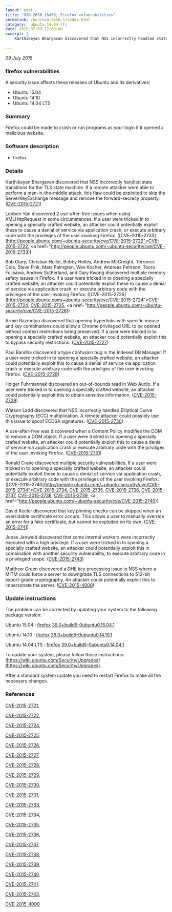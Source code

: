 ```yaml
---
layout: post
title: "USN-2656-1&#58; Firefox vulnerabilities"
permalink: /usn/usn-2656-1/index.html
category:  ubuntu-14.04-lts
date: 2015-07-09 12:00:00
excerpt: |
    Karthikeyan Bhargavan discovered that NSS incorrectly handled state transitions for the TLS state machine. If a remote attacker were able to perform a man-in-the-middle attack, this flaw could be exploited to skip the ServerKeyExchange message and remove the forward-secrecy property. ([CVE-2015-2721](http://people.ubuntu.com/~ubuntu-security/cve/CVE-2015-2721))
    
--- 
```

 
 

*09 July 2015*

### firefox vulnerabilities

A security issue affects these releases of Ubuntu and its derivatives:

* Ubuntu 15.04
* Ubuntu 14.10
* Ubuntu 14.04 LTS

### Summary

Firefox could be made to crash or run programs as your login if it opened a malicious website.

### Software description

* firefox 

### Details

Karthikeyan Bhargavan discovered that NSS incorrectly handled state transitions for the TLS state machine. If a remote attacker were able to perform a man-in-the-middle attack, this flaw could be exploited to skip the ServerKeyExchange message and remove the forward-secrecy property. ([CVE-2015-2721](http://people.ubuntu.com/~ubuntu-security/cve/CVE-2015-2721))

Looben Yan discovered 2 use-after-free issues when using XMLHttpRequest in some circumstances. If a user were tricked in to opening a specially crafted website, an attacker could potentially exploit these to cause a denial of service via application crash, or execute arbitrary code with the privileges of the user invoking Firefox. ([CVE-2015-2733](http://people.ubuntu.com/~ubuntu-security/cve/CVE-2015-2722">CVE-2015-2722</a>, <a href="http://people.ubuntu.com/~ubuntu-security/cve/CVE-2015-2733))

Bob Clary, Christian Holler, Bobby Holley, Andrew McCreight, Terrence Cole, Steve Fink, Mats Palmgren, Wes Kocher, Andreas Pehrson, Tooru Fujisawa, Andrew Sutherland, and Gary Kwong discovered multiple memory safety issues in Firefox. If a user were tricked in to opening a specially crafted website, an attacker could potentially exploit these to cause a denial of service via application crash, or execute arbitrary code with the privileges of the user invoking Firefox. ([CVE-2015-2726](http://people.ubuntu.com/~ubuntu-security/cve/CVE-2015-2724">CVE-2015-2724</a>, <a href="http://people.ubuntu.com/~ubuntu-security/cve/CVE-2015-2725">CVE-2015-2725</a>, <a href="http://people.ubuntu.com/~ubuntu-security/cve/CVE-2015-2726))

Armin Razmdjou discovered that opening hyperlinks with specific mouse and key combinations could allow a Chrome privileged URL to be opened without context restrictions being preserved. If a user were tricked in to opening a specially crafted website, an attacker could potentially exploit this to bypass security restrictions. ([CVE-2015-2727](http://people.ubuntu.com/~ubuntu-security/cve/CVE-2015-2727))

Paul Bandha discovered a type confusion bug in the Indexed DB Manager. If a user were tricked in to opening a specially crafted website, an attacker could potentially exploit this to cause a denial of service via application crash or execute arbitrary code with the priviliges of the user invoking Firefox. ([CVE-2015-2728](http://people.ubuntu.com/~ubuntu-security/cve/CVE-2015-2728))

Holger Fuhrmannek discovered an out-of-bounds read in Web Audio. If a user were tricked in to opening a specially crafted website, an attacker could potentially exploit this to obtain sensitive information. ([CVE-2015-2729](http://people.ubuntu.com/~ubuntu-security/cve/CVE-2015-2729))

Watson Ladd discovered that NSS incorrectly handled Elliptical Curve Cryptography (ECC) multiplication. A remote attacker could possibly use this issue to spoof ECDSA signatures. ([CVE-2015-2730](http://people.ubuntu.com/~ubuntu-security/cve/CVE-2015-2730))

A use-after-free was discovered when a Content Policy modifies the DOM to remove a DOM object. If a user were tricked in to opening a specially crafted website, an attacker could potentially exploit this to cause a denial of service via application crash or execute arbitrary code with the priviliges of the user invoking Firefox. ([CVE-2015-2731](http://people.ubuntu.com/~ubuntu-security/cve/CVE-2015-2731))

Ronald Crane discovered multiple security vulnerabilities. If a user were tricked in to opening a specially crafted website, an attacker could potentially exploit these to cause a denial of service via application crash, or execute arbitrary code with the privileges of the user invoking Firefox. ([CVE-2015-2740](http://people.ubuntu.com/~ubuntu-security/cve/CVE-2015-2734">CVE-2015-2734</a>, <a href="http://people.ubuntu.com/~ubuntu-security/cve/CVE-2015-2735">CVE-2015-2735</a>, <a href="http://people.ubuntu.com/~ubuntu-security/cve/CVE-2015-2736">CVE-2015-2736</a>, <a href="http://people.ubuntu.com/~ubuntu-security/cve/CVE-2015-2737">CVE-2015-2737</a>, <a href="http://people.ubuntu.com/~ubuntu-security/cve/CVE-2015-2738">CVE-2015-2738</a>, <a href="http://people.ubuntu.com/~ubuntu-security/cve/CVE-2015-2739">CVE-2015-2739</a>, <a href="http://people.ubuntu.com/~ubuntu-security/cve/CVE-2015-2740))

David Keeler discovered that key pinning checks can be skipped when an overridable certificate error occurs. This allows a user to manually override an error for a fake certificate, but cannot be exploited on its own. ([CVE-2015-2741](http://people.ubuntu.com/~ubuntu-security/cve/CVE-2015-2741))

Jonas Jenwald discovered that some internal workers were incorrectly executed with a high privilege. If a user were tricked in to opening a specially crafted website, an attacker could potentially exploit this in combination with another security vulnerability, to execute arbitrary code in a privileged scope. ([CVE-2015-2743](http://people.ubuntu.com/~ubuntu-security/cve/CVE-2015-2743))

Matthew Green discovered a DHE key processing issue in NSS where a MITM could force a server to downgrade TLS connections to 512-bit export-grade cryptography. An attacker could potentially exploit this to impersonate the server. ([CVE-2015-4000](http://people.ubuntu.com/~ubuntu-security/cve/CVE-2015-4000)) 

### Update instructions

The problem can be corrected by updating your system to the following package version:

Ubuntu 15.04
 : [firefox](https://launchpad.net/ubuntu/+source/firefox) <span> [39.0+build5-0ubuntu0.15.04.1](https://launchpad.net/ubuntu/+source/firefox/39.0+build5-0ubuntu0.15.04.1) </span> 

Ubuntu 14.10
 : [firefox](https://launchpad.net/ubuntu/+source/firefox) <span> [39.0+build5-0ubuntu0.14.10.1](https://launchpad.net/ubuntu/+source/firefox/39.0+build5-0ubuntu0.14.10.1) </span> 

Ubuntu 14.04 LTS
 : [firefox](https://launchpad.net/ubuntu/+source/firefox) <span> [39.0+build5-0ubuntu0.14.04.1](https://launchpad.net/ubuntu/+source/firefox/39.0+build5-0ubuntu0.14.04.1) </span> 

To update your system, please follow these instructions: [https://wiki.ubuntu.com/Security/Upgrades](https://wiki.ubuntu.com/Security/Upgrades).

After a standard system update you need to restart Firefox to make all the necessary changes. 

### References

 
 [CVE-2015-2721](http://people.ubuntu.com/~ubuntu-security/cve/CVE-2015-2721), 

 [CVE-2015-2722](http://people.ubuntu.com/~ubuntu-security/cve/CVE-2015-2722), 

 [CVE-2015-2724](http://people.ubuntu.com/~ubuntu-security/cve/CVE-2015-2724), 

 [CVE-2015-2725](http://people.ubuntu.com/~ubuntu-security/cve/CVE-2015-2725), 

 [CVE-2015-2726](http://people.ubuntu.com/~ubuntu-security/cve/CVE-2015-2726), 

 [CVE-2015-2727](http://people.ubuntu.com/~ubuntu-security/cve/CVE-2015-2727), 

 [CVE-2015-2728](http://people.ubuntu.com/~ubuntu-security/cve/CVE-2015-2728), 

 [CVE-2015-2729](http://people.ubuntu.com/~ubuntu-security/cve/CVE-2015-2729), 

 [CVE-2015-2730](http://people.ubuntu.com/~ubuntu-security/cve/CVE-2015-2730), 

 [CVE-2015-2731](http://people.ubuntu.com/~ubuntu-security/cve/CVE-2015-2731), 

 [CVE-2015-2733](http://people.ubuntu.com/~ubuntu-security/cve/CVE-2015-2733), 

 [CVE-2015-2734](http://people.ubuntu.com/~ubuntu-security/cve/CVE-2015-2734), 

 [CVE-2015-2735](http://people.ubuntu.com/~ubuntu-security/cve/CVE-2015-2735), 

 [CVE-2015-2736](http://people.ubuntu.com/~ubuntu-security/cve/CVE-2015-2736), 

 [CVE-2015-2737](http://people.ubuntu.com/~ubuntu-security/cve/CVE-2015-2737), 

 [CVE-2015-2738](http://people.ubuntu.com/~ubuntu-security/cve/CVE-2015-2738), 

 [CVE-2015-2739](http://people.ubuntu.com/~ubuntu-security/cve/CVE-2015-2739), 

 [CVE-2015-2740](http://people.ubuntu.com/~ubuntu-security/cve/CVE-2015-2740), 

 [CVE-2015-2741](http://people.ubuntu.com/~ubuntu-security/cve/CVE-2015-2741), 

 [CVE-2015-2743](http://people.ubuntu.com/~ubuntu-security/cve/CVE-2015-2743), 

 [CVE-2015-4000](http://people.ubuntu.com/~ubuntu-security/cve/CVE-2015-4000)
 

